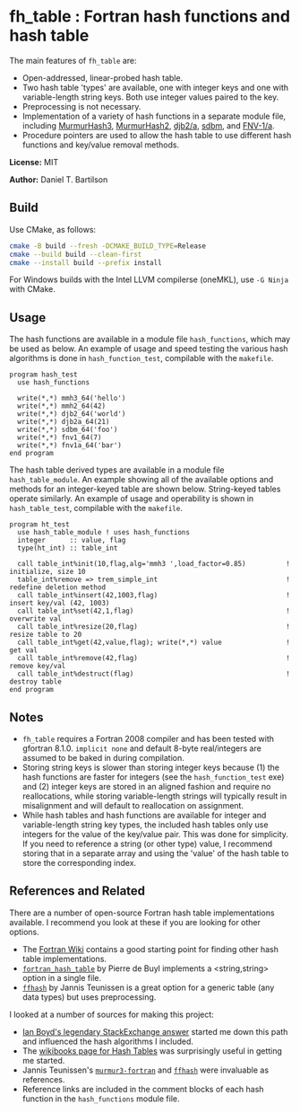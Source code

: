# fh_table : Fortran hash functions and hash table

The main features of `fh_table` are:

- Open-addressed, linear-probed hash table.
- Two hash table 'types' are available, one with integer keys and one with variable-length string keys. Both use integer values paired to the key. 
- Preprocessing is not necessary.
- Implementation of a variety of hash functions in a separate module file, including [MurmurHash3](https://github.com/aappleby/smhasher/blob/master/src/MurmurHash3.cpp), [MurmurHash2](https://github.com/aappleby/smhasher/blob/master/src/MurmurHash2.cpp), [djb2/a](http://www.cse.yorku.ca/~oz/hash.html), [sdbm](http://www.cse.yorku.ca/~oz/hash.html), and [FNV-1/a](http://www.isthe.com/chongo/tech/comp/fnv/index.html#FNV-1). 
- Procedure pointers are used to allow the hash table to use different hash functions and key/value removal methods.

**License:** MIT

**Author:** Daniel T. Bartilson

## Build

Use CMake, as follows:
```bash
cmake -B build --fresh -DCMAKE_BUILD_TYPE=Release
cmake --build build --clean-first
cmake --install build --prefix install
```

For Windows builds with the Intel LLVM compilerse (oneMKL), use `-G Ninja` with CMake.

## Usage

The hash functions are available in a module file `hash_functions`, which may be used as below. An example of usage and speed testing the various hash algorithms is done in `hash_function_test`, compilable with the `makefile`.

````Fortran
program hash_test
  use hash_functions

  write(*,*) mmh3_64('hello')
  write(*,*) mmh2_64(42)
  write(*,*) djb2_64('world')
  write(*,*) djb2a_64(21)
  write(*,*) sdbm_64('foo')
  write(*,*) fnv1_64(7)
  write(*,*) fnv1a_64('bar')
end program
````

The hash table derived types are available in a module file `hash_table_module`. An example showing all of the available options and methods for an integer-keyed table are shown below. String-keyed tables operate similarly. An example of usage and operability is shown in `hash_table_test`, compilable with the `makefile`.

````Fortran
program ht_test
  use hash_table_module ! uses hash_functions
  integer      :: value, flag
  type(ht_int) :: table_int

  call table_int%init(10,flag,alg='mmh3 ',load_factor=0.85)          ! initialize, size 10
  table_int%remove => trem_simple_int                                ! redefine deletion method
  call table_int%insert(42,1003,flag)                                ! insert key/val (42, 1003)
  call table_int%set(42,1,flag)                                      ! overwrite val
  call table_int%resize(20,flag)                                     ! resize table to 20
  call table_int%get(42,value,flag); write(*,*) value                ! get val
  call table_int%remove(42,flag)                                     ! remove key/val
  call table_int%destruct(flag)                                      ! destroy table
end program
````

## Notes 

- `fh_table` requires a Fortran 2008 compiler and has been tested with gfortran 8.1.0. `implicit none` and default 8-byte real/integers are assumed to be baked in during compilation. 
- Storing string keys is slower than storing integer keys because (1) the hash functions are faster for integers (see the `hash_function_test` exe) and (2) integer keys are stored in an aligned fashion and require no reallocations, while storing variable-length strings will typically result in misalignment and will default to reallocation on assignment.
- While hash tables and hash functions are available for integer and variable-length string key types, the included hash tables only use integers for the value of the key/value pair. This was done for simplicity. If you need to reference a string (or other type) value, I recommend storing that in a separate array and using the 'value' of the hash table to store the corresponding index.

## References and Related

There are a number of open-source Fortran hash table implementations available. I recommend you look at these if you are looking for other options.

- The [Fortran Wiki](http://fortranwiki.org/fortran/show/Hash+tables) contains a good starting point for finding other hash table implementations.
- [`fortran_hash_table`](https://github.com/pdebuyl/fortran_hash_table) by Pierre de Buyl implements a <string,string> option in a single file.
- [`ffhash`](https://github.com/jannisteunissen/ffhash) by Jannis Teunissen is a great option for a generic table (any data types) but uses preprocessing.

I looked at a number of sources for making this project:

- [Ian Boyd's legendary StackExchange answer](https://softwareengineering.stackexchange.com/questions/49550/which-hashing-algorithm-is-best-for-uniqueness-and-speed) started me down this path and influenced the hash algorithms I included.
- The [wikibooks page for Hash Tables](https://en.wikibooks.org/wiki/Data_Structures/Hash_Tables) was surprisingly useful in getting me started.
- Jannis Teunissen's [`murmur3-fortran`](https://github.com/jannisteunissen/murmur3-fortran) and [`ffhash`](https://github.com/jannisteunissen/ffhash) were invaluable as references.
- Reference links are included in the comment blocks of each hash function in the `hash_functions` module file.
